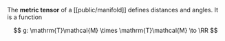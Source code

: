 The **metric tensor** of a [[public/manifold]] defines distances and angles. It is a function

$$
g: \mathrm{T}\mathcal{M} \times \mathrm{T}\mathcal{M} \to \RR
$$